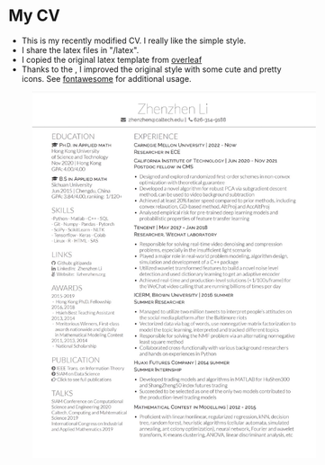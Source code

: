 # My CV
* This is my recently modified CV. I really like the simple style.
* I share the latex files in "/latex".
* I copied the original latex template from [overleaf](http://www.overleaf.com/articles/heavy-resume/fhhjzvycpzrx)
* Thanks to the <fontawesome>, I improved the original style with some cute and pretty icons. See [fontawesome](http://mirrors.ibiblio.org/CTAN/fonts/fontawesome/doc/fontawesome.pdf) for additional usage.
<p float="left">
  <img src="/resume.jpg" width="600" align="left" style="margin-left: 3em"/>  
</p>
